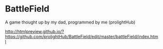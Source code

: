 # BattleField
A game thought up by my dad,
programmed by me (prolightHub)

http://htmlpreview.github.io/?https://github.com/prolightHub/BattleField/edit/master/battleField/index.html
